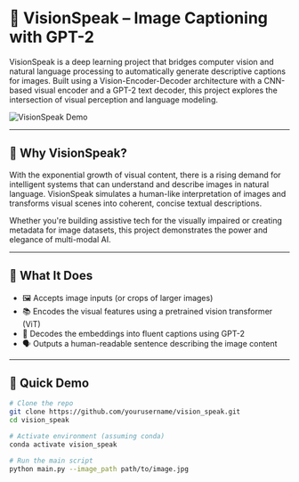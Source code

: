 # 🎯 VisionSpeak – Image Captioning with GPT-2

VisionSpeak is a deep learning project that bridges computer vision and natural language processing to automatically generate descriptive captions for images. Built using a Vision-Encoder-Decoder architecture with a CNN-based visual encoder and a GPT-2 text decoder, this project explores the intersection of visual perception and language modeling.

![VisionSpeak Demo](demo.gif) <!-- You can add a gif or image here -->

---

## 📌 Why VisionSpeak?

With the exponential growth of visual content, there is a rising demand for intelligent systems that can understand and describe images in natural language. VisionSpeak simulates a human-like interpretation of images and transforms visual scenes into coherent, concise textual descriptions.

Whether you're building assistive tech for the visually impaired or creating metadata for image datasets, this project demonstrates the power and elegance of multi-modal AI.

---

## 🧠 What It Does

- 🖼️ Accepts image inputs (or crops of larger images)
- 📚 Encodes the visual features using a pretrained vision transformer (ViT)
- 📝 Decodes the embeddings into fluent captions using GPT-2
- 🗣️ Outputs a human-readable sentence describing the image content

---

## 🚀 Quick Demo

```bash
# Clone the repo
git clone https://github.com/yourusername/vision_speak.git
cd vision_speak

# Activate environment (assuming conda)
conda activate vision_speak

# Run the main script
python main.py --image_path path/to/image.jpg

